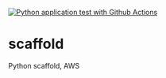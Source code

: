 [![Python application test with Github Actions](https://github.com/AdrianValdes0331/scaffold/actions/workflows/main.yml/badge.svg)](https://github.com/AdrianValdes0331/scaffold/actions/workflows/main.yml)

# scaffold
Python scaffold, AWS

